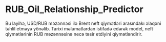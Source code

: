 # RUB_Oil_Relationship_Predictor
Bu layihə, USD/RUB məzənnəsi ilə Brent neft qiymətləri arasındakı əlaqəni təhlil etməyə yönəlib. Tarixi məlumatlardan istifadə edərək model, neft qiymətlərinin RUB məzənnəsinə necə təsir etdiyini qiymətləndirir.
